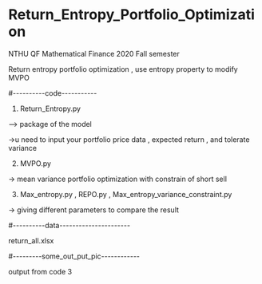 # Return_Entropy_Portfolio_Optimization

NTHU QF Mathematical Finance 2020 Fall semester 

Return entropy portfolio optimization , use entropy property to modify MVPO 


#----------code-----------
1. Return_Entropy.py  

–> package of the model 

->u need to input your portfolio price data , expected return , and tolerate variance

2. MVPO.py

-> mean variance portfolio optimization with constrain of short sell 

3. Max_entropy.py , REPO.py , Max_entropy_variance_constraint.py

-> giving different parameters to compare the result 

#----------data----------------------

return_all.xlsx

#---------some_out_put_pic------------

output from code 3
